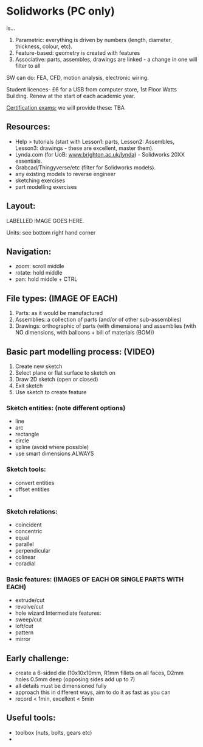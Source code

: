 # Solidworks (PC only)
is...
1. Parametric: everything is driven by numbers (length, diameter, thickness, colour, etc). 
2. Feature-based: geometry is created with features
3. Associative: parts, assembles, drawings are linked - a change in one will filter to all

SW can do: FEA, CFD, motion analysis, electronic wiring.

Student licences- £6 for a USB from computer store, 1st Floor Watts Building. Renew at the start of each academic year. 

[Certification exams:](https://www.solidworks.com/sw/support/mcad-certification-programs.htm) we will provide these: TBA
## Resources:
- Help > tutorials (start with Lesson1: parts, Lesson2: Assembles, Lesson3: drawings - these are excellent, master them).
- Lynda.com (for UoB: www.brighton.ac.uk/lynda) - Solidworks 20XX essentials. 
- Grabcad/Thingyverse/etc (filter for Solidworks models). 
- any existing models to reverse engineer
- sketching exercises
- part modelling exercises

## Layout:
LABELLED IMAGE GOES HERE.

Units: see bottom right hand corner

## Navigation:
- zoom: scroll middle 
- rotate: hold middle 
- pan: hold middle + CTRL

## File types: (IMAGE OF EACH)
1. Parts: as it would be manufactured
2. Assemblies: a collection of parts (and/or of other sub-assemblies)
3. Drawings: orthographic of parts (with dimensions) and assemblies (with NO dimensions, with balloons + bill of materials (BOM))

## Basic part modelling process: (VIDEO)
1. Create new sketch
2. Select plane or flat surface to sketch on 
3. Draw 2D sketch (open or closed)
4. Exit sketch
5. Use sketch to create feature

### Sketch entities: (note different options)
- line
- arc
- rectangle
- circle
- spline (avoid where possible)
- use smart dimensions ALWAYS

### Sketch tools:
- convert entities
- offset entities
- 

### Sketch relations:
- coincident
- concentric
- equal
- parallel
- perpendicular
- colinear
- coradial

### Basic features: (IMAGES OF EACH OR SINGLE PARTS WITH EACH)
- extrude/cut
- revolve/cut
- hole wizard
Intermediate features:
- sweep/cut
- loft/cut
- pattern
- mirror

## Early challenge:
- create a 6-sided die (10x10x10mm, R1mm fillets on all faces, D2mm holes 0.5mm deep (opposing sides add up to 7)
- all details must be dimensioned fully
- approach this in different ways, aim to do it as fast as you can
- record < 1min, excellent < 5min

## Useful tools:
- toolbox (nuts, bolts, gears etc)
- 
